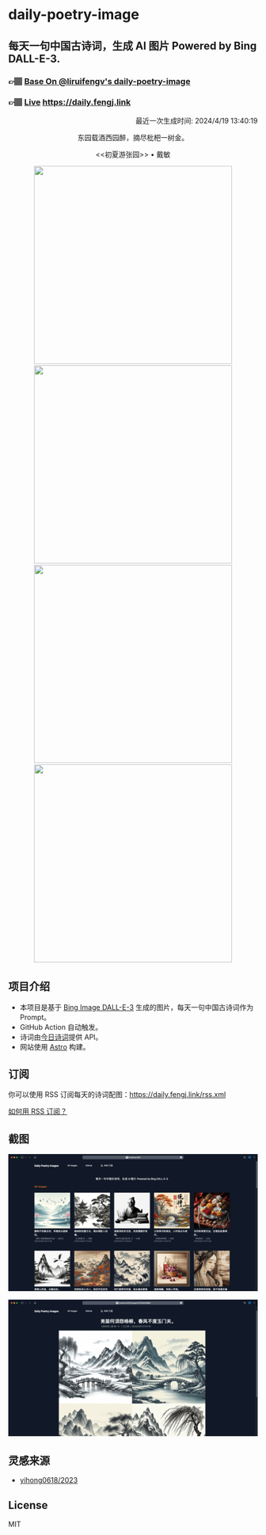 
# daily-poetry-image

## 每天一句中国古诗词，生成 AI 图片 Powered by Bing DALL-E-3.

### 👉🏽 [Base On @liruifengv's daily-poetry-image](https://github.com/liruifengv/daily-poetry-image)

### 👉🏽 [Live](https://daily.fengj.link) https://daily.fengj.link

<p align="right">
  最近一次生成时间: 2024/4/19 13:40:19
</p>
<p align="center">
东园载酒西园醉，摘尽枇杷一树金。
</p>
<p align="center">
<<初夏游张园>> • 戴敏
</p>
<p align="center">
<img src="https://tse1.mm.bing.net/th/id/OIG1.GwStjkyv5jtleZz_mhOX" height="400" width="400" />
<img src="https://tse2.mm.bing.net/th/id/OIG1.OtqWve.BdZs9Mxd6c7T0" height="400" width="400" />
<img src="https://tse3.mm.bing.net/th/id/OIG1.WFzPcJv_PpJbqK1Cnb.C" height="400" width="400" />
<img src="https://tse4.mm.bing.net/th/id/OIG1.aNHrsxLquNGfEzqwutZn" height="400" width="400" />
</p>

## 项目介绍

-   本项目是基于 [Bing Image DALL-E-3](https://www.bing.com/images/create) 生成的图片，每天一句中国古诗词作为 Prompt。
-   GitHub Action 自动触发。
-   诗词由[今日诗词](https://www.jinrishici.com/)提供 API。
-   网站使用 [Astro](https://astro.build) 构建。

## 订阅

你可以使用 RSS 订阅每天的诗词配图：https://daily.fengj.link/rss.xml

[如何用 RSS 订阅？](https://zhuanlan.zhihu.com/p/55026716)

## 截图

![图片列表](./screenshots/Snipaste_2023-12-28_21-00-26.png)

![图片详情](./screenshots/Snipaste_2023-12-28_21-00-53.png)

## 灵感来源

-   [yihong0618/2023](https://github.com/yihong0618/2023)

## License

MIT
